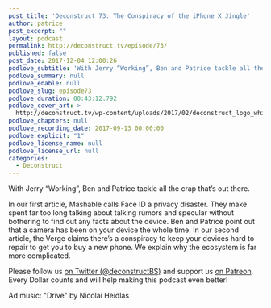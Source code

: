 ```yaml
---
post_title: 'Deconstruct 73: The Conspiracy of the iPhone X Jingle'
author: patrice
post_excerpt: ""
layout: podcast
permalink: http://deconstruct.tv/episode/73/
published: false
post_date: 2017-12-04 12:00:26
podlove_subtitle: 'With Jerry “Working”, Ben and Patrice tackle all the crap that’s out there. Mashable calls Face ID a privacy disaster and the Verge claims there’s a conspiracy to keep your devices hard to repair'
podlove_summary: null
podlove_enable: null
podlove_slug: episode73
podlove_duration: 00:43:12.792
podlove_cover_art: >
  http://deconstruct.tv/wp-content/uploads/2017/02/deconstruct_logo_white.png
podlove_chapters: null
podlove_recording_date: 2017-09-13 00:00:00
podlove_explicit: "1"
podlove_license_name: null
podlove_license_url: null
categories:
  - Deconstruct
---
```

<p>With Jerry “Working”, Ben and Patrice tackle all the crap that’s out there.</p>
<p> In our first article, Mashable calls Face ID a privacy disaster.  They make spent far too long talking about talking rumors and specular without bothering to find out any facts about the device.  Ben and Patrice point out that a camera has been on your device the whole time.  In our second article, the Verge claims there’s a conspiracy to keep your devices hard to repair to get you to buy a new phone.  We explain why the ecosystem is far more complicated. </p>

<p>Please follow us <a href="http://twitter.com/deconstructBS">on Twitter (@deconstructBS)</a> and support us <a href="http://patreon.com/deconstruct">on Patreon</a>. Every Dollar counts and will help making this podcast even better!</p>
<p>Ad music: "Drive" by Nicolai Heidlas</p>